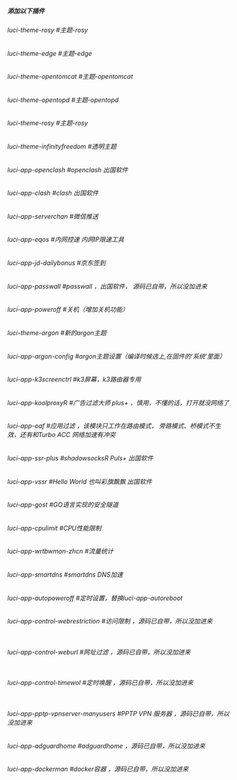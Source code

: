 
##### 添加以下插件
###### luci-theme-rosy    #主题-rosy
###### luci-theme-edge    #主题-edge
###### luci-theme-opentomcat   #主题-opentomcat
###### luci-theme-opentopd   #主题-opentopd<br>
###### luci-theme-rosy   #主题-rosy<br>
###### luci-theme-infinityfreedom    #透明主题<br>
###### luci-app-openclash    #openclash 出国软件<br>
###### luci-app-clash    #clash 出国软件<br>
###### luci-app-serverchan    #微信推送<br>
###### luci-app-eqos    #内网控速 内网IP限速工具<br>
###### luci-app-jd-dailybonus    #京东签到<br>
###### luci-app-passwall    #passwall ，出国软件，  源码已自带，所以没加进来<br>
###### luci-app-poweroff    #关机（增加关机功能）<br>
###### luci-theme-argon    #新的argon主题<br>
###### luci-app-argon-config    #argon主题设置（编译时候选上,在固件的‘系统’里面）<br>
###### luci-app-k3screenctrl   #k3屏幕，k3路由器专用<br>
###### luci-app-koolproxyR   #广告过滤大师 plus+  ，慎用，不懂的话，打开就没网络了<br>
###### luci-app-oaf   #应用过滤 ，该模块只工作在路由模式， 旁路模式、桥模式不生效，还有和Turbo ACC 网络加速有冲突<br>
###### luci-app-ssr-plus   #shadowsocksR Puls+  出国软件<br>
###### luci-app-vssr   #Hello World 也叫彩旗飘飘  出国软件<br>
###### luci-app-gost   #GO语言实现的安全隧道<br>
###### luci-app-cpulimit   #CPU性能限制<br>
###### luci-app-wrtbwmon-zhcn   #流量统计<br>
###### luci-app-smartdns   #smartdns DNS加速<br>
###### luci-app-autopoweroff   #定时设置，替换luci-app-autoreboot<br>
###### luci-app-control-webrestriction   #访问限制 ，源码已自带，所以没加进来<br><br>
###### luci-app-control-weburl   #网址过滤 ，源码已自带，所以没加进来<br><br>
###### luci-app-control-timewol   #定时唤醒 ，源码已自带，所以没加进来<br><br>
###### luci-app-pptp-vpnserver-manyusers   #PPTP VPN 服务器 ，源码已自带，所以没加进来<br>
###### luci-app-adguardhome   #adguardhome  ，源码已自带，所以没加进来<br>
###### luci-app-dockerman   #docker容器  ，源码已自带，所以没加进来<br>
